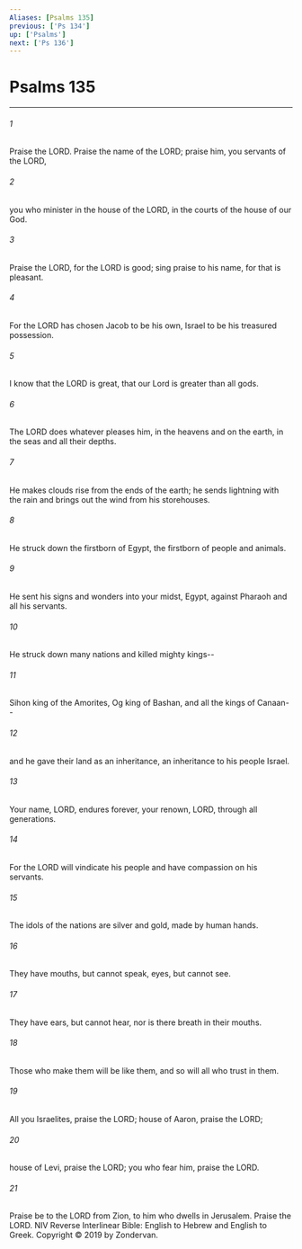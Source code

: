 ```yaml
---
Aliases: [Psalms 135]
previous: ['Ps 134']
up: ['Psalms']
next: ['Ps 136']
---
```

# Psalms 135

***


###### 1 
Praise the LORD. Praise the name of the LORD; praise him, you servants of the LORD, 

###### 2 
you who minister in the house of the LORD, in the courts of the house of our God. 

###### 3 
Praise the LORD, for the LORD is good; sing praise to his name, for that is pleasant. 

###### 4 
For the LORD has chosen Jacob to be his own, Israel to be his treasured possession. 

###### 5 
I know that the LORD is great, that our Lord is greater than all gods. 

###### 6 
The LORD does whatever pleases him, in the heavens and on the earth, in the seas and all their depths. 

###### 7 
He makes clouds rise from the ends of the earth; he sends lightning with the rain and brings out the wind from his storehouses. 

###### 8 
He struck down the firstborn of Egypt, the firstborn of people and animals. 

###### 9 
He sent his signs and wonders into your midst, Egypt, against Pharaoh and all his servants. 

###### 10 
He struck down many nations and killed mighty kings-- 

###### 11 
Sihon king of the Amorites, Og king of Bashan, and all the kings of Canaan-- 

###### 12 
and he gave their land as an inheritance, an inheritance to his people Israel. 

###### 13 
Your name, LORD, endures forever, your renown, LORD, through all generations. 

###### 14 
For the LORD will vindicate his people and have compassion on his servants. 

###### 15 
The idols of the nations are silver and gold, made by human hands. 

###### 16 
They have mouths, but cannot speak, eyes, but cannot see. 

###### 17 
They have ears, but cannot hear, nor is there breath in their mouths. 

###### 18 
Those who make them will be like them, and so will all who trust in them. 

###### 19 
All you Israelites, praise the LORD; house of Aaron, praise the LORD; 

###### 20 
house of Levi, praise the LORD; you who fear him, praise the LORD. 

###### 21 
Praise be to the LORD from Zion, to him who dwells in Jerusalem. Praise the LORD. NIV Reverse Interlinear Bible: English to Hebrew and English to Greek. Copyright © 2019 by Zondervan.
